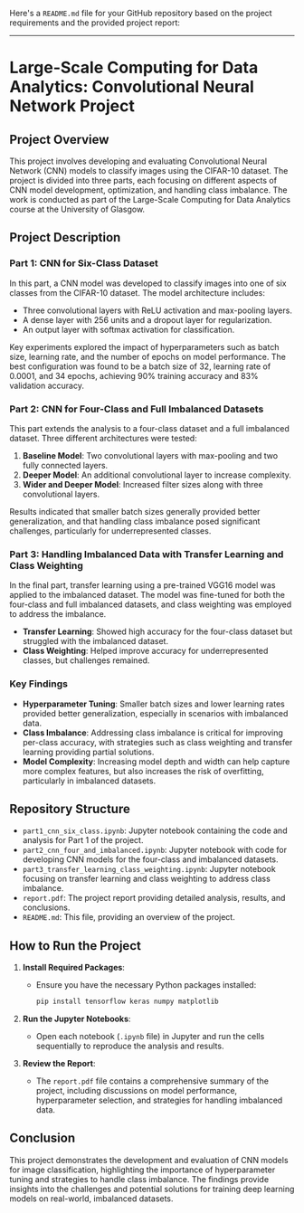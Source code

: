 Here's a `README.md` file for your GitHub repository based on the project requirements and the provided project report:

---

# Large-Scale Computing for Data Analytics: Convolutional Neural Network Project

## Project Overview

This project involves developing and evaluating Convolutional Neural Network (CNN) models to classify images using the CIFAR-10 dataset. The project is divided into three parts, each focusing on different aspects of CNN model development, optimization, and handling class imbalance. The work is conducted as part of the Large-Scale Computing for Data Analytics course at the University of Glasgow.

## Project Description

### Part 1: CNN for Six-Class Dataset
In this part, a CNN model was developed to classify images into one of six classes from the CIFAR-10 dataset. The model architecture includes:
- Three convolutional layers with ReLU activation and max-pooling layers.
- A dense layer with 256 units and a dropout layer for regularization.
- An output layer with softmax activation for classification.

Key experiments explored the impact of hyperparameters such as batch size, learning rate, and the number of epochs on model performance. The best configuration was found to be a batch size of 32, learning rate of 0.0001, and 34 epochs, achieving 90% training accuracy and 83% validation accuracy.

### Part 2: CNN for Four-Class and Full Imbalanced Datasets
This part extends the analysis to a four-class dataset and a full imbalanced dataset. Three different architectures were tested:
1. **Baseline Model**: Two convolutional layers with max-pooling and two fully connected layers.
2. **Deeper Model**: An additional convolutional layer to increase complexity.
3. **Wider and Deeper Model**: Increased filter sizes along with three convolutional layers.

Results indicated that smaller batch sizes generally provided better generalization, and that handling class imbalance posed significant challenges, particularly for underrepresented classes.

### Part 3: Handling Imbalanced Data with Transfer Learning and Class Weighting
In the final part, transfer learning using a pre-trained VGG16 model was applied to the imbalanced dataset. The model was fine-tuned for both the four-class and full imbalanced datasets, and class weighting was employed to address the imbalance.
- **Transfer Learning**: Showed high accuracy for the four-class dataset but struggled with the imbalanced dataset.
- **Class Weighting**: Helped improve accuracy for underrepresented classes, but challenges remained.

### Key Findings
- **Hyperparameter Tuning**: Smaller batch sizes and lower learning rates provided better generalization, especially in scenarios with imbalanced data.
- **Class Imbalance**: Addressing class imbalance is critical for improving per-class accuracy, with strategies such as class weighting and transfer learning providing partial solutions.
- **Model Complexity**: Increasing model depth and width can help capture more complex features, but also increases the risk of overfitting, particularly in imbalanced datasets.

## Repository Structure

- `part1_cnn_six_class.ipynb`: Jupyter notebook containing the code and analysis for Part 1 of the project.
- `part2_cnn_four_and_imbalanced.ipynb`: Jupyter notebook with code for developing CNN models for the four-class and imbalanced datasets.
- `part3_transfer_learning_class_weighting.ipynb`: Jupyter notebook focusing on transfer learning and class weighting to address class imbalance.
- `report.pdf`: The project report providing detailed analysis, results, and conclusions.
- `README.md`: This file, providing an overview of the project.

## How to Run the Project

1. **Install Required Packages**:
   - Ensure you have the necessary Python packages installed:
     ```bash
     pip install tensorflow keras numpy matplotlib
     ```

2. **Run the Jupyter Notebooks**:
   - Open each notebook (`.ipynb` file) in Jupyter and run the cells sequentially to reproduce the analysis and results.

3. **Review the Report**:
   - The `report.pdf` file contains a comprehensive summary of the project, including discussions on model performance, hyperparameter selection, and strategies for handling imbalanced data.

## Conclusion

This project demonstrates the development and evaluation of CNN models for image classification, highlighting the importance of hyperparameter tuning and strategies to handle class imbalance. The findings provide insights into the challenges and potential solutions for training deep learning models on real-world, imbalanced datasets.

